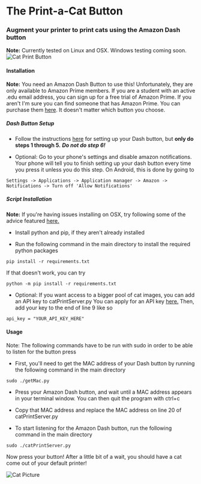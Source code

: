 # The Print-a-Cat Button
### Augment your printer to print cats using the Amazon Dash button
**Note:** Currently tested on Linux and OSX. Windows testing coming soon.
![Cat Print Button](http://i.imgur.com/72GDvqv.jpg)
#### Installation
**Note:** You need an Amazon Dash Button to use this! Unfortunately, they are only available to Amazon Prime members. If you are a student with an active .edu email address, you can sign up for a free trial of Amazon Prime. If you aren't I'm sure you can find someone that has Amazon Prime. You can purchase them [here](http://www.amazon.com/b?node=10667898011). It doesn't matter which button you choose.

##### Dash Button Setup
* Follow the instructions [here](https://www.amazon.com/gp/help/customer/display.html?nodeId=201746340) for setting up your Dash button, but **only do steps 1 through 5.** ***Do not do step 6!***

* Optional: Go to your phone's settings and disable amazon notifications. Your phone will tell you to finish setting up your dash button every time you press it unless you do this step. On Android, this is done by going to 
```
Settings -> Applications -> Application manager -> Amazon -> Notifications -> Turn off 'Allow Notifications'
```

##### Script Installation
**Note:** If you're having issues installing on OSX, try following some of the advice featured [here.](http://juhalaaksonen.com/blog/2013/12/11/installing-scapy-for-mac-os-x/)

* Install python and pip, if they aren't already installed

* Run the following command in the main directory to install the required python packages
```
pip install -r requirements.txt
```
If that doesn't work, you can try 
```
python -m pip install -r requirements.txt
```

* Optional: If you want access to a bigger pool of cat images, you can add an API key to catPrintServer.py
You can apply for an API key [here.](http://thecatapi.com/api-key-registration.html)
Then, add your key to the end of line 9 like so
```
api_key = "YOUR_API_KEY_HERE"
```

#### Usage

Note: The following commands have to be run with sudo in order to be able to listen for the button press

* First, you'll need to get the MAC address of your Dash button by running the following command in the main directory
```
sudo ./getMac.py
```
* Press your Amazon Dash button, and wait until a MAC address appears in your terminal window. You can then quit the program with ctrl+c

* Copy that MAC address and replace the MAC address on line 20 of catPrintServer.py

* To start listening for the Amazon Dash button, run the following command in the main directory
```
sudo ./catPrintServer.py
```

Now press your button! After a little bit of a wait, you should have a cat come out of your default printer!

![Cat Picture](http://i.imgur.com/Q162Uxc.jpg)
